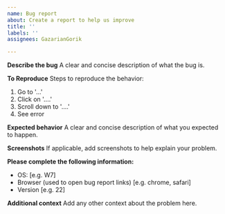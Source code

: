 ```yaml
---
name: Bug report
about: Create a report to help us improve
title: ''
labels: ''
assignees: GazarianGorik

---
```


**Describe the bug**
A clear and concise description of what the bug is.

**To Reproduce**
Steps to reproduce the behavior:
1. Go to '...'
2. Click on '....'
3. Scroll down to '....'
4. See error

**Expected behavior**
A clear and concise description of what you expected to happen.

**Screenshots**
If applicable, add screenshots to help explain your problem.

**Please complete the following information:**
 - OS: [e.g. W7]
 - Browser (used to open bug report links) [e.g. chrome, safari]
 - Version [e.g. 22]

**Additional context**
Add any other context about the problem here.
